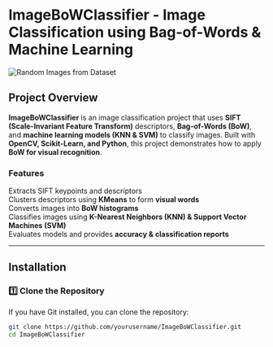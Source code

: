 #  ImageBoWClassifier - Image Classification using Bag-of-Words & Machine Learning

![Random Images from Dataset](image.png)

##  Project Overview
**ImageBoWClassifier** is an image classification project that uses **SIFT (Scale-Invariant Feature Transform)** descriptors, **Bag-of-Words (BoW)**, and **machine learning models (KNN & SVM)** to classify images. Built with **OpenCV, Scikit-Learn, and Python**, this project demonstrates how to apply **BoW for visual recognition**.

###  Features
Extracts SIFT keypoints and descriptors  
 Clusters descriptors using **KMeans** to form **visual words**  
 Converts images into **BoW histograms**  
 Classifies images using **K-Nearest Neighbors (KNN) & Support Vector Machines (SVM)**  
 Evaluates models and provides **accuracy & classification reports**  

---

##  Installation

### **1️⃣ Clone the Repository**
If you have Git installed, you can clone the repository:
```bash
git clone https://github.com/yourusername/ImageBoWClassifier.git
cd ImageBoWClassifier
